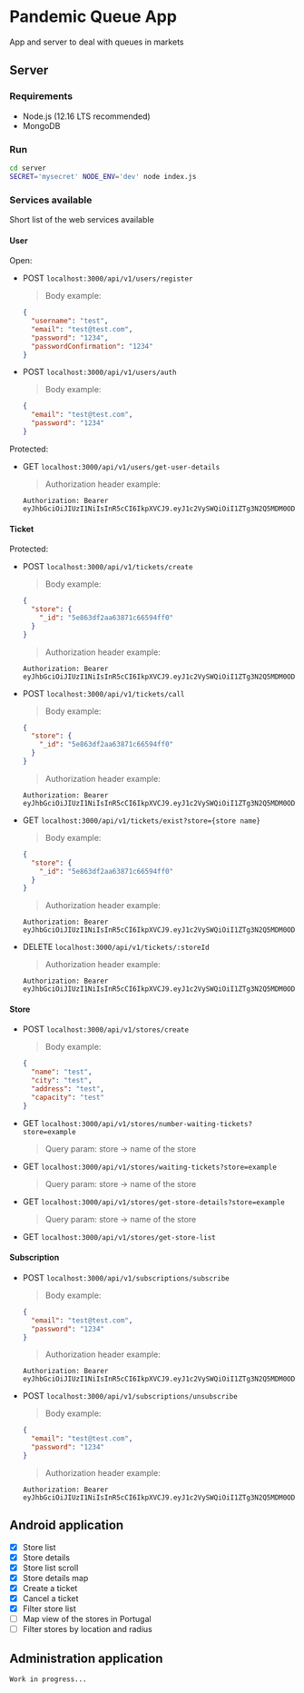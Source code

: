 # Pandemic Queue App

App and server to deal with queues in markets

## Server

### Requirements

- Node.js (12.16 LTS recommended)
- MongoDB

### Run

```sh
cd server
SECRET='mysecret' NODE_ENV='dev' node index.js
```

### Services available

Short list of the web services available

#### User

Open:

- POST `localhost:3000/api/v1/users/register`

  > Body example:

  ```json
  {
    "username": "test",
    "email": "test@test.com",
    "password": "1234",
    "passwordConfirmation": "1234"
  }
  ```

- POST `localhost:3000/api/v1/users/auth`
  > Body example:
  ```json
  {
    "email": "test@test.com",
    "password": "1234"
  }
  ```

Protected:

- GET `localhost:3000/api/v1/users/get-user-details`
  > Authorization header example:
  ```http
  Authorization: Bearer eyJhbGciOiJIUzI1NiIsInR5cCI6IkpXVCJ9.eyJ1c2VySWQiOiI1ZTg3N2Q5MDM0ODk2YzM4MTEwZjRmMzgiLCJ1c2VybmFtZSI6InRlc3QzIiwiaWF0IjoxNTg1OTM3ODE1LCJleHAiOjE1ODU5NDE0MTV9.Ua0R3JCuK60kTuK5fpLwbC8nbqebIZtSVsDDlUBzQeU
  ```

#### Ticket

Protected:

- POST `localhost:3000/api/v1/tickets/create`

  > Body example:

  ```json
  {
    "store": {
      "_id": "5e863df2aa63871c66594ff0"
    }
  }
  ```

  > Authorization header example:

  ```http
  Authorization: Bearer eyJhbGciOiJIUzI1NiIsInR5cCI6IkpXVCJ9.eyJ1c2VySWQiOiI1ZTg3N2Q5MDM0ODk2YzM4MTEwZjRmMzgiLCJ1c2VybmFtZSI6InRlc3QzIiwiaWF0IjoxNTg1OTM3ODE1LCJleHAiOjE1ODU5NDE0MTV9.Ua0R3JCuK60kTuK5fpLwbC8nbqebIZtSVsDDlUBzQeU
  ```

- POST `localhost:3000/api/v1/tickets/call`

  > Body example:

  ```json
  {
    "store": {
      "_id": "5e863df2aa63871c66594ff0"
    }
  }
  ```

  > Authorization header example:

  ```http
  Authorization: Bearer eyJhbGciOiJIUzI1NiIsInR5cCI6IkpXVCJ9.eyJ1c2VySWQiOiI1ZTg3N2Q5MDM0ODk2YzM4MTEwZjRmMzgiLCJ1c2VybmFtZSI6InRlc3QzIiwiaWF0IjoxNTg1OTM3ODE1LCJleHAiOjE1ODU5NDE0MTV9.Ua0R3JCuK60kTuK5fpLwbC8nbqebIZtSVsDDlUBzQeU
  ```

- GET `localhost:3000/api/v1/tickets/exist?store={store name}`

  > Body example:

  ```json
  {
    "store": {
      "_id": "5e863df2aa63871c66594ff0"
    }
  }
  ```

  > Authorization header example:

  ```http
  Authorization: Bearer eyJhbGciOiJIUzI1NiIsInR5cCI6IkpXVCJ9.eyJ1c2VySWQiOiI1ZTg3N2Q5MDM0ODk2YzM4MTEwZjRmMzgiLCJ1c2VybmFtZSI6InRlc3QzIiwiaWF0IjoxNTg1OTM3ODE1LCJleHAiOjE1ODU5NDE0MTV9.Ua0R3JCuK60kTuK5fpLwbC8nbqebIZtSVsDDlUBzQeU
  ```

- DELETE `localhost:3000/api/v1/tickets/:storeId`


    > Authorization header example:
    ```http
    Authorization: Bearer eyJhbGciOiJIUzI1NiIsInR5cCI6IkpXVCJ9.eyJ1c2VySWQiOiI1ZTg3N2Q5MDM0ODk2YzM4MTEwZjRmMzgiLCJ1c2VybmFtZSI6InRlc3QzIiwiaWF0IjoxNTg1OTM3ODE1LCJleHAiOjE1ODU5NDE0MTV9.Ua0R3JCuK60kTuK5fpLwbC8nbqebIZtSVsDDlUBzQeU
    ```

#### Store

- POST `localhost:3000/api/v1/stores/create`

  > Body example:

  ```json
  {
    "name": "test",
    "city": "test",
    "address": "test",
    "capacity": "test"
  }
  ```

- GET `localhost:3000/api/v1/stores/number-waiting-tickets?store=example`

  > Query param: store -> name of the store

- GET `localhost:3000/api/v1/stores/waiting-tickets?store=example`

  > Query param: store -> name of the store

- GET `localhost:3000/api/v1/stores/get-store-details?store=example`

  > Query param: store -> name of the store

- GET `localhost:3000/api/v1/stores/get-store-list`

#### Subscription

- POST `localhost:3000/api/v1/subscriptions/subscribe`

  > Body example:

  ```json
  {
    "email": "test@test.com",
    "password": "1234"
  }
  ```

  > Authorization header example:

  ```http
  Authorization: Bearer eyJhbGciOiJIUzI1NiIsInR5cCI6IkpXVCJ9.eyJ1c2VySWQiOiI1ZTg3N2Q5MDM0ODk2YzM4MTEwZjRmMzgiLCJ1c2VybmFtZSI6InRlc3QzIiwiaWF0IjoxNTg1OTM3ODE1LCJleHAiOjE1ODU5NDE0MTV9.Ua0R3JCuK60kTuK5fpLwbC8nbqebIZtSVsDDlUBzQeU
  ```

- POST `localhost:3000/api/v1/subscriptions/unsubscribe`

  > Body example:

  ```json
  {
    "email": "test@test.com",
    "password": "1234"
  }
  ```

  > Authorization header example:

  ```http
  Authorization: Bearer eyJhbGciOiJIUzI1NiIsInR5cCI6IkpXVCJ9.eyJ1c2VySWQiOiI1ZTg3N2Q5MDM0ODk2YzM4MTEwZjRmMzgiLCJ1c2VybmFtZSI6InRlc3QzIiwiaWF0IjoxNTg1OTM3ODE1LCJleHAiOjE1ODU5NDE0MTV9.Ua0R3JCuK60kTuK5fpLwbC8nbqebIZtSVsDDlUBzQeU
  ```

## Android application

- [x] Store list
- [x] Store details
- [x] Store list scroll
- [x] Store details map
- [x] Create a ticket
- [x] Cancel a ticket
- [x] Filter store list
- [ ] Map view of the stores in Portugal
- [ ] Filter stores by location and radius

## Administration application

```
Work in progress...
```
